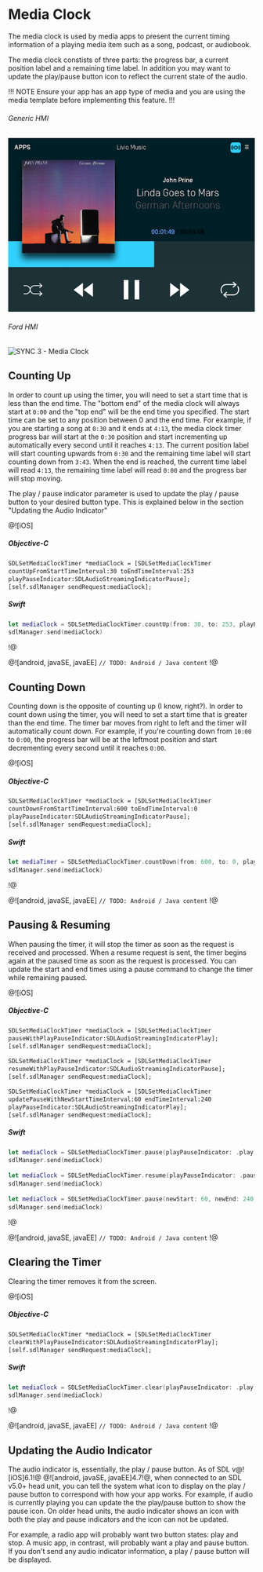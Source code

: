 # Media Clock
The media clock is used by media apps to present the current timing information of a playing media item such as a song, podcast, or audiobook.

The media clock constists of three parts: the progress bar, a current position label and a remaining time label. In addition you may want to update the play/pause button icon to reflect the current state of the audio. 

!!! NOTE
Ensure your app has an app type of media and you are using the media template before implementing this feature.
!!!

###### Generic HMI
![Generic - Media Clock](assets/generic_mediaclock.png)

###### Ford HMI
![SYNC 3 - Media Clock](assets/ford_mediaclock.png)

## Counting Up
In order to count up using the timer, you will need to set a start time that is less than the end time. The "bottom end" of the media clock will always start at `0:00` and the "top end" will be the end time you specified. The start time can be set to any position between 0 and the end time. For example, if you are starting a song at `0:30` and it ends at `4:13`, the media clock timer progress bar will start at the `0:30` position and start incrementing up automatically every second until it reaches `4:13`. The current position label will start counting upwards from `0:30` and the remaining time label will start counting down from `3:43`. When the end is reached, the current time label will read `4:13`, the remaining time label will read `0:00` and the progress bar will stop moving.

The play / pause indicator parameter is used to update the play / pause button to your desired button type. This is explained below in the section "Updating the Audio Indicator"

@![iOS]
##### Objective-C
```objc
SDLSetMediaClockTimer *mediaClock = [SDLSetMediaClockTimer countUpFromStartTimeInterval:30 toEndTimeInterval:253 playPauseIndicator:SDLAudioStreamingIndicatorPause];
[self.sdlManager sendRequest:mediaClock];
```

##### Swift
```swift
let mediaClock = SDLSetMediaClockTimer.countUp(from: 30, to: 253, playPauseIndicator: .pause)
sdlManager.send(mediaClock)
```
!@

@![android, javaSE, javaEE]
`// TODO: Android / Java content`
!@

## Counting Down
Counting down is the opposite of counting up (I know, right?). In order to count down using the timer, you will need to set a start time that is greater than the end time. The timer bar moves from right to left and the timer will automatically count down. For example, if you're counting down from `10:00` to `0:00`, the progress bar will be at the leftmost position and start decrementing every second until it reaches `0:00`.

@![iOS]
##### Objective-C
```objc
SDLSetMediaClockTimer *mediaClock = [SDLSetMediaClockTimer countDownFromStartTimeInterval:600 toEndTimeInterval:0 playPauseIndicator:SDLAudioStreamingIndicatorPause];
[self.sdlManager sendRequest:mediaClock];
```

##### Swift
```swift
let mediaTimer = SDLSetMediaClockTimer.countDown(from: 600, to: 0, playPauseIndicator: .pause)
sdlManager.send(mediaClock)
```
!@

@![android, javaSE, javaEE]
`// TODO: Android / Java content`
!@

## Pausing & Resuming
When pausing the timer, it will stop the timer as soon as the request is received and processed. When a resume request is sent, the timer begins again at the paused time as soon as the request is processed. You can update the start and end times using a pause command to change the timer while remaining paused.

@![iOS]
##### Objective-C
```objc
SDLSetMediaClockTimer *mediaClock = [SDLSetMediaClockTimer pauseWithPlayPauseIndicator:SDLAudioStreamingIndicatorPlay];
[self.sdlManager sendRequest:mediaClock];
```

```objc
SDLSetMediaClockTimer *mediaClock = [SDLSetMediaClockTimer resumeWithPlayPauseIndicator:SDLAudioStreamingIndicatorPause];
[self.sdlManager sendRequest:mediaClock];
```

```objc
SDLSetMediaClockTimer *mediaClock = [SDLSetMediaClockTimer updatePauseWithNewStartTimeInterval:60 endTimeInterval:240 playPauseIndicator:SDLAudioStreamingIndicatorPlay];
[self.sdlManager sendRequest:mediaClock];
```

##### Swift
```swift
let mediaClock = SDLSetMediaClockTimer.pause(playPauseIndicator: .play)
sdlManager.send(mediaClock)
```

```swift
let mediaClock = SDLSetMediaClockTimer.resume(playPauseIndicator: .pause)
sdlManager.send(mediaClock)
```

```swift
let mediaClock = SDLSetMediaClockTimer.pause(newStart: 60, newEnd: 240, playPauseIndicator: .play)
sdlManager.send(mediaClock)
```
!@

@![android, javaSE, javaEE]
`// TODO: Android / Java content`
!@

## Clearing the Timer
Clearing the timer removes it from the screen.

@![iOS]
##### Objective-C
```objc
SDLSetMediaClockTimer *mediaClock = [SDLSetMediaClockTimer clearWithPlayPauseIndicator:SDLAudioStreamingIndicatorPlay];
[self.sdlManager sendRequest:mediaClock];
```

##### Swift
```swift
let mediaClock = SDLSetMediaClockTimer.clear(playPauseIndicator: .play)
sdlManager.send(mediaClock)
```
!@

@![android, javaSE, javaEE]
`// TODO: Android / Java content`
!@

## Updating the Audio Indicator
The audio indicator is, essentially, the play / pause button. As of SDL v@![iOS]6.1!@ @![android, javaSE, javaEE]4.7!@, when connected to an SDL v5.0+ head unit, you can tell the system what icon to display on the play / pause button to correspond with how your app works. For example, if audio is currently playing you can update the the play/pause button to show the pause icon. On older head units, the audio indicator shows an icon with both the play and pause indicators and the icon can not be updated. 

For example, a radio app will probably want two button states: play and stop. A music app, in contrast, will probably want a play and pause button. If you don't send any audio indicator information, a play / pause button will be displayed.
